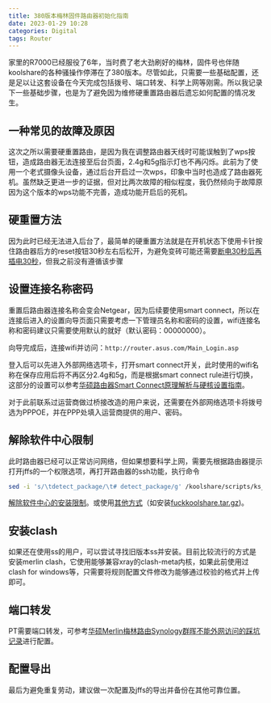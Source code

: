 ```yaml
---
title: 380版本梅林固件路由器初始化指南
date: 2023-01-29 10:28
categories: Digital
tags: Router
---
```


家里的R7000已经服役了6年，当时费了老大劲刷好的梅林，固件号也伴随koolshare的各种骚操作停滞在了380版本。尽管如此，只需要一些基础配置，还是足以让这套设备在今天完成包括拨号、端口转发、科学上网等刚需。所以我记录下一些基础步骤，也是为了避免因为维修硬重置路由器后遗忘如何配置的情况发生。

<!-- more -->

## 一种常见的故障及原因

这次之所以需要硬重置路由，是因为我在调整路由器天线时可能误触到了wps按钮，造成路由器无法连接至后台页面，2.4g和5g指示灯也不再闪烁。此前为了使用一个老式摄像头设备，通过后台开启过一次wps，印象中当时也造成了路由器死机。虽然缺乏更进一步的证据，但对比两次故障的相似程度，我仍然倾向于故障原因为这个版本的wps功能不完善，造成功能开启后的死机。

## 硬重置方法

因为此时已经无法进入后台了，最简单的硬重置方法就是在开机状态下使用卡针按住路由器后方的reset按钮30秒左右后松开，为避免变砖可能还需要[断电30秒后再插电30秒][1]，但我之前没有遵循该步骤

## 设置连接名称密码

重置后路由器连接名称会变会Netgear，因为后续要使用smart connect，所以在连接后进入的设置向导页面只需要考虑一下管理员名称和密码的设置，wifi连接名称和密码建议只需要使用默认的就好（默认密码：00000000）。

向导完成后，连接wifi并访问：`http://router.asus.com/Main_Login.asp`

登入后可以先进入外部网络选项卡，打开smart connect开关，此时使用的wifi名称在保存应用后将不再区分2.4g和5g，而是根据smart connect rule进行切换，这部分的设置可以参考[华硕路由器Smart Connect原理解析与硬核设置指南][2]。

对于此前联系过运营商做过桥接改造的用户来说，还需要在外部网络选项卡将拨号选为PPPOE，并在PPP处填入运营商提供的用户、密码。

## 解除软件中心限制

此时路由器已经可以正常访问网络，但如果想要科学上网，需要先根据路由器提示打开jffs的一个权限选项，再打开路由器的ssh功能，执行命令

```bash
sed -i 's/\tdetect_package/\t# detect_package/g' /koolshare/scripts/ks_tar_install.sh
```

[解除软件中心的安装限制][3]。或使用[其他方式][4]（如安装[fuckkoolshare.tar.gz][5])。

## 安装clash

如果还在使用ss的用户，可以尝试寻找旧版本ss并安装。目前比较流行的方式是安装merlin clash，它使用能够兼容xray的clash-meta内核，如果此前使用过clash for windows等，只需要将规则配置文件修改为能够通过校验的格式并上传即可。

## 端口转发

PT需要端口转发，可参考[华硕Merlin梅林路由Synology群晖不能外网访问的踩坑记录][6]进行配置。

## 配置导出

最后为避免重复劳动，建议做一次配置及jffs的导出并备份在其他可靠位置。

[1]: https://www.right.com.cn/forum/thread-8267551-1-1.html "网件R7000捅菊花变砖"
[2]: https://zhuanlan.zhihu.com/p/370147768 "华硕路由器Smart Connect原理解析与硬核设置指南"
[3]: https://hq450.github.io/fancyss/ "fancyss - 科学上网"
[4]: https://www.bilibili.com/read/cv9729050 "Koolshare 软件中心离线安装限制 解除"
[5]: https://t.me/s/SukkaChannel?q=fuckkoolshare.tar.gz "解除 Koolshare 酷软中心 的离线安装限制的插件"
[6]: https://cloud.tencent.com/developer/article/1624139 "华硕Merlin梅林路由Synology群晖不能外网访问的踩坑记录"
